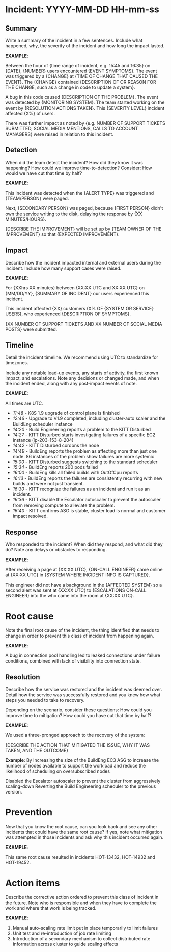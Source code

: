 # Incident: YYYY-MM-DD HH-mm-ss

## Summary

Write a summary of the incident in a few sentences. Include what happened, why, the severity of the incident and how long the impact lasted.

**EXAMPLE**:

Between the hour of {time range of incident, e.g. 15:45 and 16:35} on {DATE}, {NUMBER} users encountered {EVENT SYMPTOMS}. The event was triggered by a {CHANGE} at {TIME OF CHANGE THAT CAUSED THE EVENT}. The {CHANGE} contained {DESCRIPTION OF OR REASON FOR THE CHANGE, such as a change in code to update a system}.

A bug in this code caused {DESCRIPTION OF THE PROBLEM}. The event was detected by {MONITORING SYSTEM}. The team started working on the event by {RESOLUTION ACTIONS TAKEN}. This {SEVERITY LEVEL} incident affected {X%} of users.

There was further impact as noted by {e.g. NUMBER OF SUPPORT TICKETS SUBMITTED, SOCIAL MEDIA MENTIONS, CALLS TO ACCOUNT MANAGERS} were raised in relation to this incident.

## Detection

When did the team detect the incident? How did they know it was happening? How could we improve time-to-detection? Consider: How would we have cut that time by half?

**EXAMPLE**:

This incident was detected when the {ALERT TYPE} was triggered and {TEAM/PERSON} were paged.

Next, {SECONDARY PERSON} was paged, because {FIRST PERSON} didn't own the service writing to the disk, delaying the response by {XX MINUTES/HOURS}.

{DESCRIBE THE IMPROVEMENT} will be set up by {TEAM OWNER OF THE IMPROVEMENT} so that {EXPECTED IMPROVEMENT}.

## Impact

Describe how the incident impacted internal and external users during the incident. Include how many support cases were raised.

**EXAMPLE**:

For {XXhrs XX minutes} between {XX:XX UTC and XX:XX UTC} on {MM/DD/YY}, {SUMMARY OF INCIDENT} our users experienced this incident.

This incident affected {XX} customers (X% OF {SYSTEM OR SERVICE} USERS), who experienced {DESCRIPTION OF SYMPTOMS}.

{XX NUMBER OF SUPPORT TICKETS AND XX NUMBER OF SOCIAL MEDIA POSTS} were submitted.

## Timeline

Detail the incident timeline. We recommend using UTC to standardize for timezones.

Include any notable lead-up events, any starts of activity, the first known impact, and escalations. Note any decisions or changed made, and when the incident ended, along with any post-impact events of note.

**EXAMPLE**:

All times are UTC.

- _11:48_ - K8S 1.9 upgrade of control plane is finished
- _12:46_ - Upgrade to V1.9 completed, including cluster-auto scaler and the BuildEng scheduler instance
- _14:20_ - Build Engineering reports a problem to the KITT Disturbed
- _14:27_ - KITT Disturbed starts investigating failures of a specific EC2 instance (ip-203-153-8-204)
- _14:42_ - KITT Disturbed cordons the node
- _14:49_ - BuildEng reports the problem as affecting more than just one node. 86 instances of the problem show failures are more systemic
- _15:00_ - KITT Disturbed suggests switching to the standard scheduler
- _15:34_ - BuildEng reports 200 pods failed
- _16:00_ - BuildEng kills all failed builds with OutOfCpu reports
- _16:13_ - BuildEng reports the failures are consistently recurring with new builds and were not just transient.
- _16:30_ - KITT recognize the failures as an incident and run it as an incident.
- _16:36_ - KITT disable the Escalator autoscaler to prevent the autoscaler from removing compute to alleviate the problem.
- _16:40_ - KITT confirms ASG is stable, cluster load is normal and customer impact resolved.

## Response

Who responded to the incident? When did they respond, and what did they do? Note any delays or obstacles to responding.

**EXAMPLE**:

After receiving a page at {XX:XX UTC}, {ON-CALL ENGINEER} came online at {XX:XX UTC} in {SYSTEM WHERE INCIDENT INFO IS CAPTURED}.

This engineer did not have a background in the {AFFECTED SYSTEM} so a second alert was sent at {XX:XX UTC} to {ESCALATIONS ON-CALL ENGINEER} into the who came into the room at {XX:XX UTC}.

# Root cause

Note the final root cause of the incident, the thing identified that needs to change in order to prevent this class of incident from happening again.

**EXAMPLE**:

A bug in connection pool handling led to leaked connections under failure conditions, combined with lack of visibility into connection state.

## Resolution

Describe how the service was restored and the incident was deemed over. Detail how the service was successfully restored and you knew how what steps you needed to take to recovery.

Depending on the scenario, consider these questions: How could you improve time to mitigation? How could you have cut that time by half?

**EXAMPLE**:

We used a three-pronged approach to the recovery of the system:

{DESCRIBE THE ACTION THAT MITIGATED THE ISSUE, WHY IT WAS TAKEN, AND THE OUTCOME}

**Example**:
By Increasing the size of the BuildEng EC3 ASG to increase the number of nodes available to support the workload and reduce the likelihood of scheduling on oversubscribed nodes

Disabled the Escalator autoscaler to prevent the cluster from aggressively scaling-down
Reverting the Build Engineering scheduler to the previous version.

# Prevention

Now that you know the root cause, can you look back and see any other incidents that could have the same root cause? If yes, note what mitigation was attempted in those incidents and ask why this incident occurred again.

**EXAMPLE**:

This same root cause resulted in incidents HOT-13432, HOT-14932 and HOT-19452.

# Action items

Describe the corrective action ordered to prevent this class of incident in the future. Note who is responsible and when they have to complete the work and where that work is being tracked.

**EXAMPLE**:

1. Manual auto-scaling rate limit put in place temporarily to limit failures
1. Unit test and re-introduction of job rate limiting
1. Introduction of a secondary mechanism to collect distributed rate information across cluster to guide scaling effects
